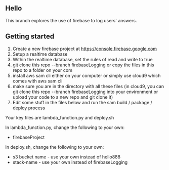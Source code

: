 ## Hello

This branch explores the use of firebase to log users' answers.

## Getting started

1. Create a new firebase project at https://console.firebase.google.com
2. Setup a realtime database
3. Within the realtime database, set the rules of read and write to true
4. git clone this repo --branch firebaseLogging or copy the files in this repo to a folder on your com
5. install aws sam cli either on your computer or simply use cloud9 which comes with aws sam cli
6. make sure you are in the directory with all these files (in cloud9, you can git clone this repo --branch firebaseLogging into your environment or upload your code to a new repo and git clone it)
7. Edit some stuff in the files below and run the sam build / package / deploy process

Your key files are lambda_function.py and deploy.sh

In lambda_function.py, change the following to your own:

- firebaseProject

In deploy.sh, change the following to your own:

- s3 bucket name - use your own instead of hello888
- stack-name - use your own instead of firebaseLogging
